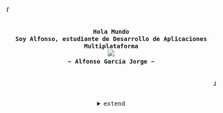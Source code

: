 
<!-- Profile -->
<p align="left"><strong><samp>「</samp></strong></p>
    <p align="center">
      <samp><br>
            <b>
            Hola Mundo
        <br>
            Soy Alfonso, estudiante de Desarrollo de Aplicaciones Multiplataforma
            </b>
        <br>
                    <b>
         <img src="https://readme-typing-svg.herokuapp.com?font=Inconsolata&size=13&color=68DDFFFD&multiline=true&lines=Si+no+puedes+sobresalir+con+talento%2C;triunfa+con+esfuerzo.">
          </b>
          <br>
            <b>
            ~ Alfonso García Jorge ~
            </b>
        <br>
      </samp><br>
    </p>
<p align="right"><strong><samp>」</samp></strong></p>

<br>

<details align="center">
    
<summary><samp>extend</samp></summary>

<h2></h2><br>


<p align="center">
    <samp>
        <p>Estudios</p>
          
- [ ] Desarrollo de Aplicaciones Multiplataforma // This is pending
- [ ] Curso Ciberseguridad // This is pending
        
  <br>
        
 <p align="center">
    <samp
      <p>Aprendiendo</p>
<p align="center"> <a href="https://www.w3schools.com/css/" target="_blank" rel="noreferrer"> <img src="https://raw.githubusercontent.com/devicons/devicon/master/icons/css3/css3-original-wordmark.svg" alt="css3" width="40" height="40"/> </a> <a href="https://git-scm.com/" target="_blank" rel="noreferrer"> <img src="https://www.vectorlogo.zone/logos/git-scm/git-scm-icon.svg" alt="git" width="40" height="40"/> </a> <a href="https://www.w3.org/html/" target="_blank" rel="noreferrer"> <img src="https://raw.githubusercontent.com/devicons/devicon/master/icons/html5/html5-original-wordmark.svg" alt="html5" width="40" height="40"/> </a> <a href="https://www.java.com" target="_blank" rel="noreferrer"> <img src="https://raw.githubusercontent.com/devicons/devicon/master/icons/java/java-original.svg" alt="java" width="40" height="40"/> </a> <a href="https://www.linux.org/" target="_blank" rel="noreferrer"> <img src="https://raw.githubusercontent.com/devicons/devicon/master/icons/linux/linux-original.svg" alt="linux" width="40" height="40"/> </a> <a href="https://www.mysql.com/" target="_blank" rel="noreferrer"> <img src="https://raw.githubusercontent.com/devicons/devicon/master/icons/mysql/mysql-original-wordmark.svg" alt="mysql" width="40" height="40"/> </a> </p>
    
  <br>
        
<h2></h2><br>

<p align="center">
    <samp>
      <p>RSS</p>
  <a href="https://twitter.com/alfonsogarciaj" target="blank"><img align="center" src="https://raw.githubusercontent.com/rahuldkjain/github-profile-readme-generator/master/src/images/icons/Social/twitter.svg" alt="alfonsogarciaj" height="30" width="40" /></a>
<a href="https://instagram.com/alfonsogarciaj" target="blank"><img align="center" src="https://raw.githubusercontent.com/rahuldkjain/github-profile-readme-generator/master/src/images/icons/Social/instagram.svg" alt="alfonsogarciaj" height="30" width="40" /></a>
  <br>

<!-- Contact Me -->
        
<p align="center">
    <samp>
      <p>Contacte conmigo</p>
      <a href="mailto:alfonsogjorge@gmail.com" target="_blank"><img alt="Gmail" src="https://img.shields.io/badge/Gmail-D14836?style=for-the-badge&logo=gmail&logoColor=white"></a></a>
    
  <br>
</p>
